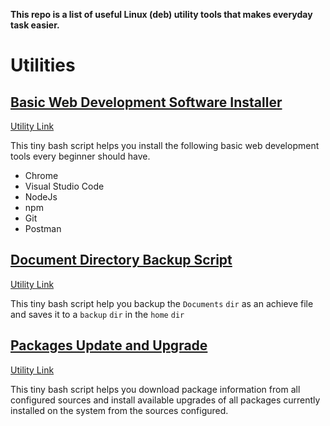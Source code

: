 **This repo is a list of useful Linux (deb) utility tools that makes everyday task easier.**

# Utilities

## **[Basic Web Development Software Installer](https://github.com/vincentiroleh/wdt)**

[Utility Link](https://github.com/vincentiroleh/wdt)

This tiny bash script helps you install the following basic web development tools every beginner should have. 

  - Chrome
  - Visual Studio Code
  - NodeJs
  - npm
  - Git
  - Postman

## **[Document Directory Backup Script](https://github.com/vincentiroleh/backup)**

[Utility Link](https://github.com/vincentiroleh/backup)

This tiny bash script help you backup the `Documents` `dir` as an achieve file and saves it to a `backup` `dir` in the `home` `dir`

## **[Packages Update and Upgrade](https://github.com/vincentiroleh/upug)**

[Utility Link](https://github.com/vincentiroleh/upug)

This tiny bash script helps you download package information from all configured sources and install available upgrades of all packages currently installed on the system from the sources configured.
